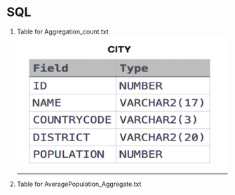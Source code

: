 # SQL

<ol>
  <li>Table for Aggregation_count.txt</li>
  <img src="city.png" width=500 height=300>
  <hr>
  <li>Table for AveragePopulation_Aggregate.txt</li>
  
  </ol>

